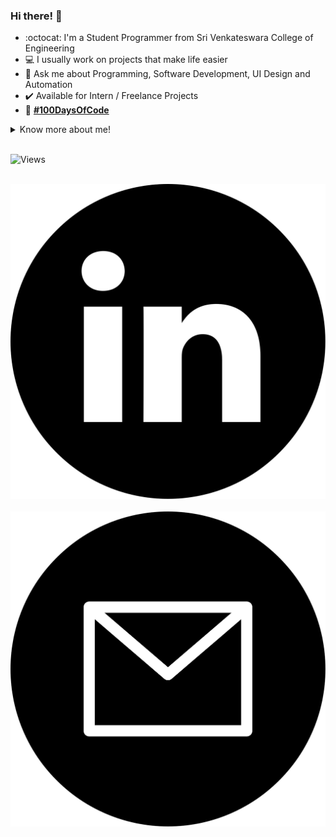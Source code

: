 ### Hi there! :wave:

- :octocat: I'm a Student Programmer from Sri Venkateswara College of Engineering
- :computer: I usually work on projects that make life easier
- :speech_balloon: Ask me about Programming, Software Development, UI Design and Automation 
- :heavy_check_mark: Available for Intern / Freelance Projects
- :seedling: <b>[#100DaysOfCode](https://github.com/sooryaprakash31/100DaysOfCode)</b>
  
<details align>
  <summary>Know more about me!</summary>
  <br>
<p align="center">I am a Motivated and Self-loving person who avidly wants to learn and thrive :nerd_face:. Multitasking, organizing and planning are some of my highlights :bulb:. I read about science often, love to binge-watch shows, write scripts and analyse films in my free time. :milky_way:
</p>
</details>
&nbsp;
<p align="left"> <img src="https://komarev.com/ghpvc/?username=sooryaprakash31" alt="Views" /> </p> </br>
<footer align="center">
<a href="https://www.linkedin.com/in/sooryaprakash31/"><img src="/assets/linkedin1.svg" alt="LinkedIn"></a>
&nbsp;
<a href="mailto:sooryaprakash.r31@gmail.com"><img src="/assets/email.svg" alt="Mail"></a>
</footer>


